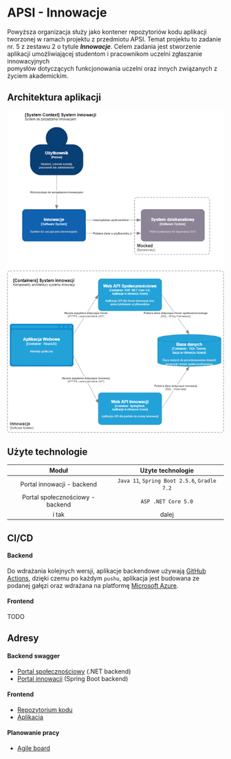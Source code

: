 # APSI - Innowacje
Powyższa organizacja służy jako kontener repozytoriów kodu aplikacji tworzonej w ramach projektu z przedmiotu APSI. Temat projektu to zadanie nr. 5 z zestawu 2 o tytule ***Innowacje***. Celem zadania jest stworzenie	aplikacji umożliwiającej	studentom	i	pracownikom	uczelni	zgłaszanie	innowacyjnych	
pomysłów	dotyczących	funkcjonowania	uczelni	oraz	innych	związanych	z	życiem	akademickim.

## Architektura aplikacji
![](images/apsi-innovations.drawio.png)

## Użyte technologie
| Moduł                                | Użyte technologie | 
| :-------------:                      |    :----:         |          
| Portal innowacji - backend           | `Java 11`, `Spring Boot 2.5.6`, `Gradle 7.2`      | 
| Portal społecznościowy - backend     | `ASP .NET Core 5.0`                               | 
| i tak                                | dalej             | 

## CI/CD
#### Backend
Do wdrażania kolejnych wersji, aplikacje backendowe używają [GitHub Actions](https://github.com/features/actions), dzięki czemu po każdym `pushu`, aplikacja jest budowana ze podanej gałęzi oraz wdrażana na platformę [Microsoft Azure](https://azure.microsoft.com/pl-pl/).
#### Frontend
TODO

## Adresy 
#### Backend swagger
* [Portal społecznościowy](https://apsi-backend-dotnet.azurewebsites.net/swagger/index.html) (.NET backend)
* [Portal innowacji](https://apsi-backend-java.azurewebsites.net/swagger-ui.html) (Spring Boot backend)
#### Frontend 
* [Repozytorium kodu](https://github.com/radziminski/apsi-innowacje-frontend/tree/dev)
* [Aplikacja](https://apsi-innowacje-dev.vercel.app/login)

#### Planowanie pracy
* [Agile board](https://linear.app/innowacje/team/INN/board)
